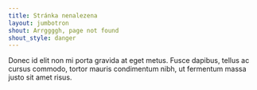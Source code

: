 ```yaml
---
title: Stránka nenalezena
layout: jumbotron
shout: Arrggggh, page not found
shout_style: danger
---
```

Donec id elit non mi porta gravida at eget metus. Fusce dapibus, tellus ac cursus commodo, tortor mauris condimentum nibh, ut fermentum massa justo sit amet risus.
